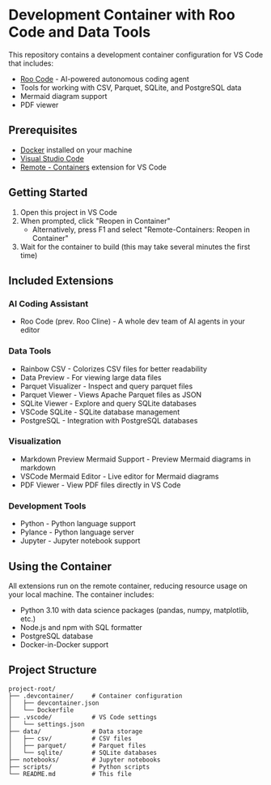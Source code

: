 # Development Container with Roo Code and Data Tools

This repository contains a development container configuration for VS Code that includes:

- [Roo Code](https://github.com/RooVetGit/Roo-Code) - AI-powered autonomous coding agent
- Tools for working with CSV, Parquet, SQLite, and PostgreSQL data
- Mermaid diagram support
- PDF viewer

## Prerequisites

- [Docker](https://www.docker.com/products/docker-desktop) installed on your machine
- [Visual Studio Code](https://code.visualstudio.com/)
- [Remote - Containers](https://marketplace.visualstudio.com/items?itemName=ms-vscode-remote.remote-containers) extension for VS Code

## Getting Started

1. Open this project in VS Code
2. When prompted, click "Reopen in Container"
   - Alternatively, press F1 and select "Remote-Containers: Reopen in Container"
3. Wait for the container to build (this may take several minutes the first time)

## Included Extensions

### AI Coding Assistant
- Roo Code (prev. Roo Cline) - A whole dev team of AI agents in your editor

### Data Tools
- Rainbow CSV - Colorizes CSV files for better readability
- Data Preview - For viewing large data files
- Parquet Visualizer - Inspect and query parquet files
- Parquet Viewer - Views Apache Parquet files as JSON
- SQLite Viewer - Explore and query SQLite databases
- VSCode SQLite - SQLite database management
- PostgreSQL - Integration with PostgreSQL databases

### Visualization
- Markdown Preview Mermaid Support - Preview Mermaid diagrams in markdown
- VSCode Mermaid Editor - Live editor for Mermaid diagrams
- PDF Viewer - View PDF files directly in VS Code

### Development Tools
- Python - Python language support
- Pylance - Python language server
- Jupyter - Jupyter notebook support

## Using the Container

All extensions run on the remote container, reducing resource usage on your local machine. The container includes:

- Python 3.10 with data science packages (pandas, numpy, matplotlib, etc.)
- Node.js and npm with SQL formatter
- PostgreSQL database
- Docker-in-Docker support

## Project Structure

```
project-root/
├── .devcontainer/     # Container configuration
│   ├── devcontainer.json
│   └── Dockerfile
├── .vscode/           # VS Code settings
│   └── settings.json
├── data/              # Data storage
│   ├── csv/           # CSV files
│   ├── parquet/       # Parquet files
│   └── sqlite/        # SQLite databases
├── notebooks/         # Jupyter notebooks
├── scripts/           # Python scripts
└── README.md          # This file
```